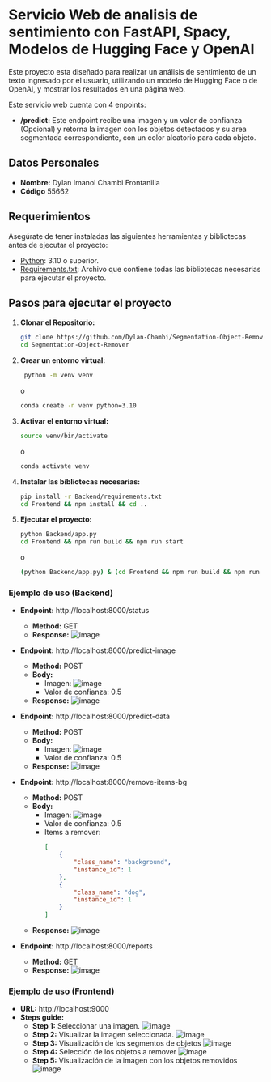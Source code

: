 # Servicio Web de analisis de sentimiento con FastAPI, Spacy, Modelos de Hugging Face y OpenAI

Este proyecto esta diseñado para realizar un análisis de sentimiento de un texto ingresado por el usuario, utilizando un modelo de Hugging Face o de OpenAI, y mostrar los resultados en una página web.

Este servicio web cuenta con 4 enpoints:

- **/predict:** Este endpoint recibe una imagen y un valor de confianza (Opcional) y retorna la imagen con los objetos detectados y su area segmentada correspondiente, con un color aleatorio para cada objeto.

## Datos Personales

- **Nombre:** Dylan Imanol Chambi Frontanilla
- **Código** 55662

## Requerimientos

Asegúrate de tener instaladas las siguientes herramientas y bibliotecas antes de ejecutar el proyecto:

- [Python](https://www.python.org/): 3.10 o superior.
- [Requirements.txt](https://github.com/Dylan-Chambi/Segmentation-Object-Remover/blob/main/Backend/requirements.txt): Archivo que contiene todas las bibliotecas necesarias para ejecutar el proyecto.

## Pasos para ejecutar el proyecto

1. **Clonar el Repositorio:**
   ```bash
   git clone https://github.com/Dylan-Chambi/Segmentation-Object-Remover.git
   cd Segmentation-Object-Remover
   ```

2. **Crear un entorno virtual:**
   ```bash
    python -m venv venv
    ```
    o
    ```bash
    conda create -n venv python=3.10
    ```

3. **Activar el entorno virtual:**
    ```bash
    source venv/bin/activate
    ```
    o
    ```bash
    conda activate venv
    ```
4. **Instalar las bibliotecas necesarias:**
    ```bash
    pip install -r Backend/requirements.txt
    cd Frontend && npm install && cd ..
    ```

5. **Ejecutar el proyecto:**
    ```bash
    python Backend/app.py
    cd Frontend && npm run build && npm run start
    ```
    o
    ```bash
    (python Backend/app.py) & (cd Frontend && npm run build && npm run start)
    ```

### Ejemplo de uso (Backend)

- **Endpoint:** http://localhost:8000/status
    - **Method:** GET
    - **Response:**
        ![image](./Images/status-example.png)

- **Endpoint:** http://localhost:8000/predict-image
    - **Method:** POST
    - **Body:**
        - Imagen:
            ![image](./Images/example-image.jpg)
        - Valor de confianza: 0.5
    - **Response:**
        ![image](./Images/predict-image-example.png)

- **Endpoint:** http://localhost:8000/predict-data
    - **Method:** POST
    - **Body:**
        - Imagen:
            ![image](./Images/example-image.jpg)
        - Valor de confianza: 0.5
    - **Response:**
        ![image](./Images/predict-data-example.png)

- **Endpoint:** http://localhost:8000/remove-items-bg
    - **Method:** POST
    - **Body:**
        - Imagen:
            ![image](./Images/example-image.jpg)
        - Valor de confianza: 0.5
        - Items a remover:
            ```json
            [
                {
                    "class_name": "background", 
                    "instance_id": 1
                }, 
                {
                    "class_name": "dog",
                    "instance_id": 1
                }
            ]
            ```        
    - **Response:**
        ![image](./Images/remove-bg-example.png)
- **Endpoint:** http://localhost:8000/reports
    - **Method:** GET
    - **Response:**
        ![image](./Images/reports-example.png)


### Ejemplo de uso (Frontend)

- **URL:** http://localhost:9000
- **Steps guide:**
    - **Step 1:** Seleccionar una imagen.
        ![image](./Images/page-step-1.png)
    - **Step 2:** Visualizar la imagen seleccionada.
        ![image](./Images/page-step-2.png)
    - **Step 3:** Visualización de los segmentos de objetos
        ![image](./Images/page-step-3.png)
    - **Step 4:** Selección de los objetos a remover
        ![image](./Images/page-step-4.png)
    - **Step 5:** Visualización de la imagen con los objetos removidos
        ![image](./Images/page-step-5.png)